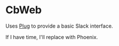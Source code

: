 # CbWeb

Uses [Plug](https://github.com/elixir-lang/plug) to provide a basic Slack interface.

If I have time, I'll replace with Phoenix.
